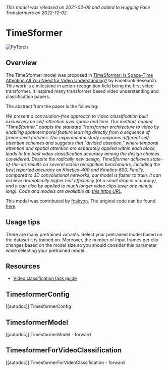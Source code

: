 <!--Copyright 2022 The HuggingFace Team. All rights reserved.

Licensed under the Apache License, Version 2.0 (the "License"); you may not use this file except in compliance with
the License. You may obtain a copy of the License at

http://www.apache.org/licenses/LICENSE-2.0

Unless required by applicable law or agreed to in writing, software distributed under the License is distributed on
an "AS IS" BASIS, WITHOUT WARRANTIES OR CONDITIONS OF ANY KIND, either express or implied. See the License for the
specific language governing permissions and limitations under the License.

⚠️ Note that this file is in Markdown but contain specific syntax for our doc-builder (similar to MDX) that may not be
rendered properly in your Markdown viewer.

-->
*This model was released on 2021-02-09 and added to Hugging Face Transformers on 2022-12-02.*

# TimeSformer

<div class="flex flex-wrap space-x-1">
<img alt="PyTorch" src="https://img.shields.io/badge/PyTorch-DE3412?style=flat&logo=pytorch&logoColor=white">
</div>

## Overview

The TimeSformer model was proposed in [TimeSformer: Is Space-Time Attention All You Need for Video Understanding?](https://huggingface.co/papers/2102.05095) by Facebook Research.
This work is a milestone in action-recognition field being the first video transformer. It inspired many transformer based video understanding and classification papers.

The abstract from the paper is the following:

*We present a convolution-free approach to video classification built exclusively on self-attention over space and time. Our method, named "TimeSformer," adapts the standard Transformer architecture to video by enabling spatiotemporal feature learning directly from a sequence of frame-level patches. Our experimental study compares different self-attention schemes and suggests that "divided attention," where temporal attention and spatial attention are separately applied within each block, leads to the best video classification accuracy among the design choices considered. Despite the radically new design, TimeSformer achieves state-of-the-art results on several action recognition benchmarks, including the best reported accuracy on Kinetics-400 and Kinetics-600. Finally, compared to 3D convolutional networks, our model is faster to train, it can achieve dramatically higher test efficiency (at a small drop in accuracy), and it can also be applied to much longer video clips (over one minute long). Code and models are available at: [this https URL](https://github.com/facebookresearch/TimeSformer).*

This model was contributed by [fcakyon](https://huggingface.co/fcakyon).
The original code can be found [here](https://github.com/facebookresearch/TimeSformer).

## Usage tips

There are many pretrained variants. Select your pretrained model based on the dataset it is trained on. Moreover,
the number of input frames per clip changes based on the model size so you should consider this parameter while selecting your pretrained model.

## Resources

- [Video classification task guide](../tasks/video_classification)

## TimesformerConfig

[[autodoc]] TimesformerConfig

## TimesformerModel

[[autodoc]] TimesformerModel
    - forward

## TimesformerForVideoClassification

[[autodoc]] TimesformerForVideoClassification
    - forward

